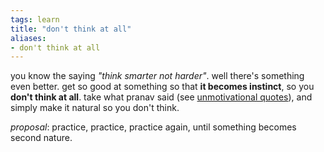 ```yaml
---
tags: learn 
title: "don't think at all"
aliases:
- don't think at all
---
```


you know the saying *"think smarter not harder"*. well there's something even better. get so good at something so that **it becomes instinct**, so you **don't think at all**. take what pranav said (see [unmotivational quotes](unmotivational.md)), and simply make it natural so you don't think.

*proposal*: practice, practice, practice again, until something becomes second nature.